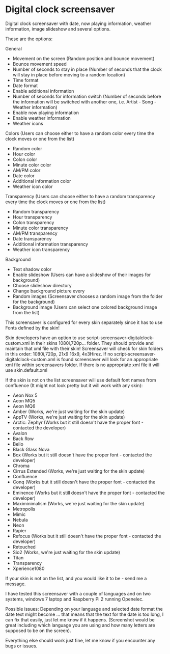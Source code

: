 Digital clock screensaver
=================

Digital clock screensaver with date, now playing information, weather information, image slideshow and several options.

These are the options:

General
- Movement on the screen (Random position and bounce movement)
- Bounce movement speed
- Number of seconds to stay in place (Number of seconds that the clock will stay in place before moving to a random location)
- Time format
- Date format
- Enable additional information
- Number of seconds for information switch (Number of seconds before the information will be switched with another one, i.e. Artist - Song - Weather information)
- Enable now playing information
- Enable weather information
- Weather icons

Colors (Users can choose either to have a random color every time the clock moves or one from the list)
- Random color
- Hour color
- Colon color
- Minute color color
- AM/PM color
- Date color
- Additional information color
- Weather icon color

Transparency (Users can choose either to have a random transparency every time the clock moves or one from the list)
- Random transparency
- Hour transparency
- Colon transparency
- Minute color transparency
- AM/PM transparency
- Date transparency
- Additional information transparency
- Weather icon transparency

Background
- Text shadow color
- Enable slideshow (Users can have a slideshow of their images for background)
- Choose slideshow directory
- Change background picture every
- Random images (Screensaver chooses a random image from the folder for the background)
- Background image (Users can select one colored background image from the list)

This screensaver is configured for every skin separately since it has to use Fonts defined by the skin!

Skin developers have an option to use script-screensaver-digitalclock-custom.xml in their skins 1080i,720p... folder.
They should provide and maintain that xml file with their skin!
Screensaver will check for skin folders in this order: 1080i,720p, 21x9 16x9, 4x3Hirez.
If no script-screensaver-digitalclock-custom.xml is found screensaver will look for an appropriate xml file within screensavers folder.
If there is no appropriate xml file it will use skin.default.xml

If the skin is not on the list screensaver will use default font names from confluence (It might not look pretty but it will work with any skin):

- Aeon Nox 5
- Aeon MQ5
- Aeon MQ6
- Amber (Works, we're just waiting for the skin update)
- AppTV (Works, we're just waiting for the skin update)
- Arctic: Zephyr (Works but it still doesn't have the proper font - contacted the developer)
- Avalon
- Back Row
- Bello
- Black Glass Nova
- Box (Works but it still doesn't have the proper font - contacted the developer)
- Chroma
- Cirrus Extended (Works, we're just waiting for the skin update)
- Confluence
- Conq (Works but it still doesn't have the proper font - contacted the developer)
- Eminence (Works but it still doesn't have the proper font - contacted the developer)
- Maximinimalism (Works, we're just waiting for the skin update)
- Metropolis
- Mimic
- Nebula
- Neon
- Rapier
- Refocus (Works but it still doesn't have the proper font - contacted the developer)
- Retouched
- Sio2 (Works, we're just waiting for the skin update)
- Titan
- Transparency
- Xperience1080

If your skin is not on the list, and you would like it to be - send me a message.

I have tested this screensaver with a couple of languages and on two systems, windows 7 laptop and Raspberry Pi 2 running Openelec.

Possible issues:
Depending on your language and selected date format the date text might become ... that means that the text for the date is too long, I can fix that easily, just let me know if it happens. (Screenshot would be great including which language you are using and how many letters are supposed to be on the screen).

Everything else should work just fine, let me know if you encounter any bugs or issues.
